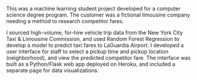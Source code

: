 This was a machine learning student project developed for a computer science degree program. The customer was a fictional limousine company needing a method to research competitor fares.

I sourced high-volume, for-hire vehicle trip data from the New York City Taxi & Limousine Commission, and used Random Forest Regression to develop a model to predict taxi fares to LaGuardia Airport. I developed a user interface for staff to select a pickup time and pickup location (neighborhood), and view the predicted competitor fare. The interface was built as a Python/Flask web app deployed on Heroku, and included a separate page for data visualizations.
